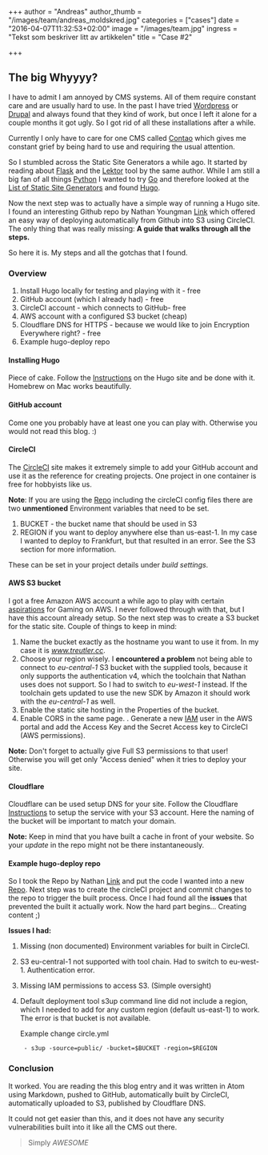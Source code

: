 +++
author = "Andreas"
author_thumb = "/images/team/andreas_moldskred.jpg"
categories = ["cases"]
date = "2016-04-07T11:32:53+02:00"
image = "/images/team.jpg"
ingress = "Tekst som beskriver litt av artikkelen"
title = "Case #2"

+++
## The big Whyyyy?

I have to admit I am annoyed by CMS systems. All of them require constant care and are usually hard to use. In the past I have tried [Wordpress](http://www.wordpress.com) or [Drupal](http://www.drupal.com) and always found that they kind of work, but once I left it alone for a couple months it got ugly. So I got rid of all these installations after a while.

Currently I only have to care for one CMS called [Contao](http://www.contao.org) which gives me constant grief by being hard to use and requiring the usual attention.

So I stumbled across the Static Site Generators a while ago. It started by reading about [Flask](http://flask.pocoo.org/) and the [Lektor](https://www.getlektor.com/) tool by the same author. While I am still a big fan of all things [Python](https://www.python.org/) I wanted to try [Go](https://www.golang.org) and therefore looked at the [List of Static Site Generators](https://www.staticgen.com/) and found [Hugo](https://gohugo.io/).

Now the next step was to actually have a simple way of running a Hugo site. I found an interesting Github repo by Nathan Youngman [Link](https://github.com/nathany/hugo-deploy) which offered an easy way of deploying automatically from Github into S3 using CircleCI. The only thing that was really missing: **A guide that walks through all the steps.**

So here it is. My steps and all the gotchas that I found.

### Overview

1. Install Hugo locally for testing and playing with it - free
2. GitHub account (which I already had) - free
3. CircleCI account - which connects to GitHub- free
4. AWS account with a configured S3 bucket (cheap)
5. Cloudflare DNS for HTTPS - because we would like to join Encryption Everywhere right? - free
6. Example hugo-deploy repo

#### Installing Hugo

Piece of cake. Follow the [Instructions](https://gohugo.io/overview/installing/) on the Hugo site and be done with it. Homebrew on Mac works beautifully.

#### GitHub account

Come one you probably have at least one you can play with. Otherwise you would not read this blog. :)

#### CircleCI

The [CircleCI](https://circleci.com/) site makes it extremely simple to add your GitHub account and use it as the reference for creating projects. One project in one container is free for hobbyists like us.

**Note**: If you are using the [Repo](https://github.com/nathany/hugo-deploy) including the circleCI config files there are two **unmentioned** Environment variables that need to be set.

1. BUCKET - the bucket name that should be used in S3
2. REGION if you want to deploy anywhere else than us-east-1. In my case I wanted to deploy to Frankfurt, but that resulted in an error. See the S3 section for more information.

These can be set in your project details under _build settings_.

#### AWS S3 bucket

I got a free Amazon AWS account a while ago to play with certain [aspirations](http://lg.io/2015/07/05/revised-and-much-faster-run-your-own-highend-cloud-gaming-service-on-ec2.html) for Gaming on AWS. I never followed through with that, but I have this account already setup. So the next step was to create a S3 bucket for the static site. Couple of things to keep in mind:

1. Name the bucket exactly as the hostname you want to use it from. In my case it is _www.treutler.cc_.
2. Choose your region wisely. I **encountered a problem** not being able to connect to _eu-central-1_ S3 bucket with the supplied tools, because it only supports the authentication v4, which the toolchain that Nathan uses does not support. So I had to switch to _eu-west-1_ instead. If the toolchain gets updated to use the new SDK by Amazon it should work with the _eu-central-1_ as well.
3. Enable the static site hosting in the Properties of the bucket.
4. Enable CORS in the same page.
   . Generate a new [IAM](https://aws.amazon.com/iam/) user in the AWS portal and add the Access Key and the Secret Access key to CircleCI (AWS permissions).

**Note:** Don't forget to actually give Full S3 permissions to that user! Otherwise you will get only "Access denied" when it tries to deploy your site.

#### Cloudflare

Cloudflare can be used setup DNS for your site. Follow the Cloudflare [Instructions](https://www.google.de/url?sa=t&rct=j&q=&esrc=s&source=web&cd=1&cad=rja&uact=8&ved=0ahUKEwiQ3o7dtvzLAhVGwBQKHTYTAsgQFggdMAA&url=https%3A%2F%2Fsupport.cloudflare.com%2Fhc%2Fen-us%2Farticles%2F200168926-How-do-I-use-CloudFlare-with-Amazon-s-S3-Service-&usg=AFQjCNFmJUE0Kv2eW0TQONhg2P9gOXZhHQ&sig2=dHbmZHY401-_aN4LGQ7XbA) to setup the service with your S3 account. Here the naming of the bucket will be important to match your domain.

**Note:**
Keep in mind that you have built a cache in front of your website. So your _update_ in the repo might not be there instantaneously.

#### Example hugo-deploy repo

So I took the Repo by Nathan [Link](https://github.com/nathany/hugo-deploy) and put the code I wanted into a new [Repo](https://github.com/yogitea/hugo-test).
Next step was to create the circleCI project and commit changes to the repo to trigger the built process.
Once I had found all the **issues** that prevented the built it actually work. Now the hard part begins... Creating content ;)

**Issues I had:**

1. Missing (non documented) Environment variables for built in CircleCI.
2. S3 eu-central-1 not supported with tool chain. Had to switch to eu-west-1. Authentication error.
3. Missing IAM permissions to access S3. (Simple oversight)
4. Default deployment tool s3up command line did not include a region, which I needed to add for any custom region (default us-east-1) to work. The error is that bucket is not available.

   Example change circle.yml

        - s3up -source=public/ -bucket=$BUCKET -region=$REGION

### Conclusion

It worked. You are reading the this blog entry and it was written in Atom using Markdown, pushed to GitHub, automatically built by CircleCI, automatically uploaded to S3, published by Cloudflare DNS.

It could not get easier than this, and it does not have any security vulnerabilities built into it like all the CMS out there.

> Simply _AWESOME_
